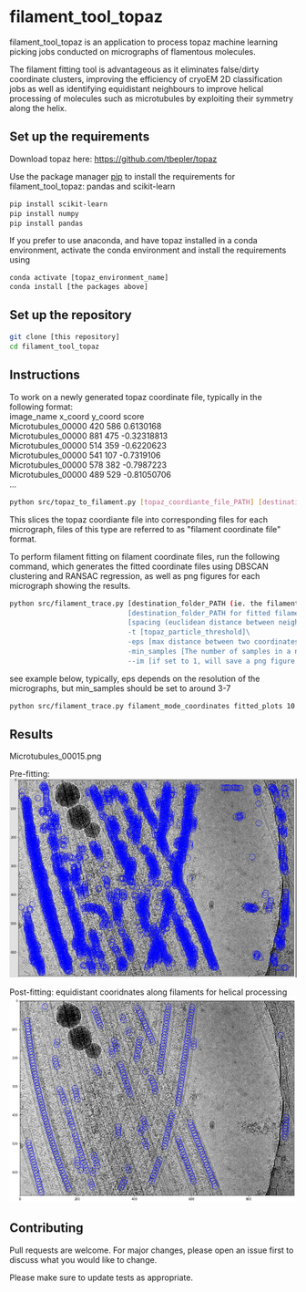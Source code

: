 # filament_tool_topaz

filament_tool_topaz is an application to process topaz machine learning picking jobs conducted on micrographs of flamentous molecules.

The filament fitting tool is advantageous as it eliminates false/dirty coordinate clusters, improving the efficiency of cryoEM 2D classification jobs as well as identifying equidistant neighbours to improve helical processing of molecules such as microtubules by exploiting their symmetry along the helix.

## Set up the requirements

Download topaz here: https://github.com/tbepler/topaz

Use the package manager [pip](https://pip.pypa.io/en/stable/) to install the requirements for filament_tool_topaz: pandas and scikit-learn

```bash
pip install scikit-learn
pip install numpy
pip install pandas
```
If you prefer to use anaconda, and have topaz installed in a conda environment, activate the conda environment and install the requirements using

```
conda activate [topaz_environment_name]
conda install [the packages above]
```

## Set up the repository

```bash
git clone [this repository]
cd filament_tool_topaz
```
## Instructions

To work on a newly generated topaz coordinate file, typically in the following format:<br>
image_name	x_coord	y_coord	score<br>
Microtubules_00000	420	586	0.6130168<br>
Microtubules_00000	881	475	-0.32318813<br>
Microtubules_00000	514	359	-0.6220623<br>
Microtubules_00000	541	107	-0.7319106<br>
Microtubules_00000	578	382	-0.7987223<br>
Microtubules_00000	489	529	-0.81050706<br>
...

```bash
python src/topaz_to_filament.py [topaz_coordiante_file_PATH] [destination_folder_PATH]
```

This slices the topaz coordiante file into corresponding files for each micrograph, files of this type are referred to as "filament coordinate file" format.

To perform filament fitting on filament coordinate files, run the following command, which generates the fitted coordinate files using DBSCAN clustering and RANSAC regression, as well as png figures for each micrograph showing the results.

```bash
python src/filament_trace.py [destination_folder_PATH (ie. the filament coordinate files' location)]\
                             [destination_folder_PATH for fitted filament coordiantes]\
                             [spacing (euclidean distance between neighbouring fitted coordinates)]\
                             -t [topaz_particle_threshold]\
                             -eps [max distance between two coordinates to be considered neighbours for DBSCAN fitting]\
                             -min_samples [The number of samples in a neighbourhood for a point to qualify as a "core" [point]
                             --im [if set to 1, will save a png figure for each fitted example for visualization]
```
see example below, typically, eps depends on the resolution of the micrographs, but min_samples should be set to around 3-7

```bash
python src/filament_trace.py filament_mode_coordinates fitted_plots 10 -t -3.25 -eps 10 -min_samples 4 -im 1
```

## Results
Microtubules_00015.png

Pre-fitting: 
![prefitting](pre_fitting_example.png)

Post-fitting: equidistant cooridnates along filaments for helical processing
![postfitting](fitted_example.png)

## Contributing
Pull requests are welcome. For major changes, please open an issue first to discuss what you would like to change.

Please make sure to update tests as appropriate.
